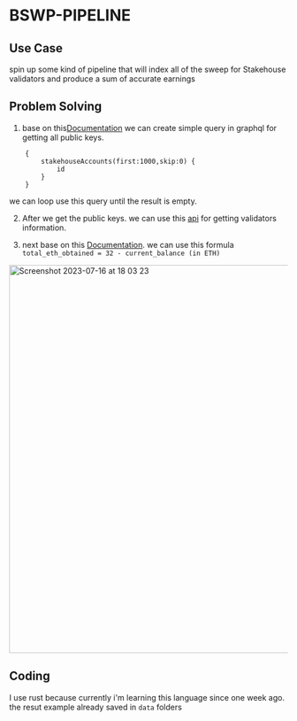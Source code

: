 # BSWP-PIPELINE

## Use Case
spin up some kind of pipeline that will index all of the sweep for Stakehouse validators and produce a sum of accurate earnings

## Problem Solving
1. base on this[Documentation](https://docs.joinstakehouse.com/protocol/learn/StakehouseSubgraph) we can create simple query in graphql for getting all public keys.
```
    {
        stakehouseAccounts(first:1000,skip:0) {
            id
        }
    }
```
we can loop use this query until the result is empty.

2. After we get the public keys. we can use this [api](https://quicknode-private.com/token/eth/v1/beacon/states/finalized/validators/) for getting validators information.
   
4. next base on this [Documentation](https://kb.beaconcha.in/glossary#validator). we can use this formula ```total_eth_obtained = 32 - current_balance (in ETH)```
<img width="701" alt="Screenshot 2023-07-16 at 18 03 23" src="https://github.com/kotekaman/bswp-pipeline/assets/26897306/c827373b-ab76-4a3e-b36b-29f908330dca">


## Coding
I use rust because currently i'm learning this language since one week ago. the resut example already saved in ```data``` folders
